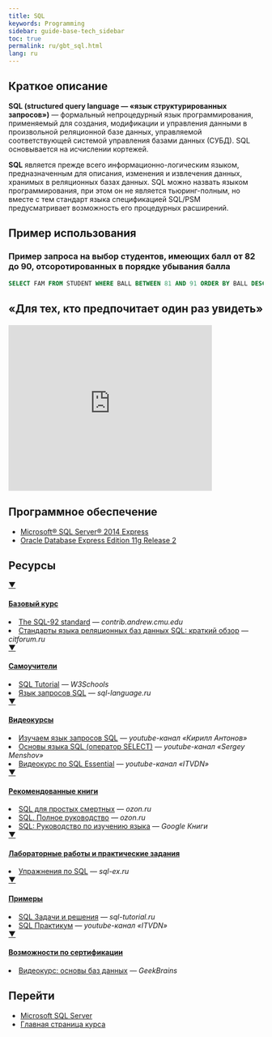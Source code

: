 ```yaml
---
title: SQL
keywords: Programming
sidebar: guide-base-tech_sidebar
toc: true
permalink: ru/gbt_sql.html
lang: ru
---
```

## Краткое описание

**SQL (structured query language — «язык структурированных запросов»)** — формальный непроцедурный язык программирования, применяемый для создания, модификации и управления данными в произвольной реляционной базе данных, управляемой соответствующей системой управления базами данных (СУБД). SQL основывается на исчислении кортежей.

**SQL** является прежде всего информационно-логическим языком, предназначенным для описания, изменения и извлечения данных, хранимых в реляционных базах данных. SQL можно назвать языком программирования, при этом он не является тьюринг-полным, но вместе с тем стандарт языка спецификацией SQL/PSM предусматривает возможность его процедурных расширений.

##  Пример использования

### Пример запроса на выбор студентов, имеющих балл от 82 до 90, отсоротированных в порядке убывания балла

```sql
SELECT FAM FROM STUDENT WHERE BALL BETWEEN 81 AND 91 ORDER BY BALL DESC;
```

## «Для тех, кто предпочитает один раз увидеть»

<div class="thumb-wrap" style="margin-top: 20px; margin-bottom: 20px">
    <iframe src="https://onedrive.live.com/embed?cid=2FB293CA43965F14&resid=2FB293CA43965F14%21121&authkey=AB17cDLMUOuYkIE&em=2" width="402" height="327" frameborder="0" scrolling="no"></iframe>
</div>

## Программное обеспечение

* [Microsoft® SQL Server® 2014 Express](https://www.microsoft.com/ru-ru/download/details.aspx?id=42299)
* [Oracle Database Express Edition 11g Release 2](http://www.oracle.com/technetwork/database/database-technologies/express-edition/downloads/index.html)

##  Ресурсы

<div class="panel-group">
    <div class="panel panel-default">
        <div class="panel-heading">
            <a class="pull-right spoiler-push" data-toggle="collapse" href="#collapse1">&#9660;</a>
            <h4 class="panel-title">
                <a data-toggle="collapse" href="#collapse1">
                Базовый курс</a>
            </h4>
        </div>
        <div id="collapse1" class="panel-collapse collapse">
            <div class="panel-body">
                <div>
                    <li><a href="http://www.contrib.andrew.cmu.edu/~shadow/sql/sql1992.txt">The SQL-92 standard</a><i> — contrib.andrew.cmu.edu</i></li>
                    <li><a href="http://citforum.ru/database/articles/art_2.shtml">Стандарты языка реляционных баз данных SQL: краткий обзор</a><i> — citforum.ru</i></li>
                </div>   
            </div>
        </div>
    </div>
</div>

<div class="panel-group">
    <div class="panel panel-default">
        <div class="panel-heading">
            <a class="pull-right spoiler-push" data-toggle="collapse" href="#collapse2">&#9660;</a>
            <h4 class="panel-title">
                <a data-toggle="collapse" href="#collapse2">
                Самоучители</a>
            </h4>
        </div>
        <div id="collapse2" class="panel-collapse collapse">
            <div class="panel-body">
                <div>
                    <li><a href="http://www.w3schools.com/sql/default.asp">SQL Tutorial</a><i> — W3Schools</i></li>
                    <li><a href="https://sql-language.ru/">Язык запросов SQL</a><i> — sql-language.ru</i></li>
                </div>   
            </div>
        </div>
    </div>
</div>

<div class="panel-group">
    <div class="panel panel-default">
        <div class="panel-heading">
            <a class="pull-right spoiler-push" data-toggle="collapse" href="#collapse3">&#9660;</a>
            <h4 class="panel-title">
                <a data-toggle="collapse" href="#collapse3">
                Видеокурсы</a>
            </h4>
        </div>
        <div id="collapse3" class="panel-collapse collapse">
            <div class="panel-body">
                <div>
                    <li><a href="https://www.youtube.com/playlist?list=PLeYxjiX1MAInukqt-0XKbG9qP2j0QovZH">Изучаем язык запросов SQL</a><i> — youtube-канал «Кирилл Антонов»</i></li>
                    <li><a href="https://www.youtube.com/playlist?list=PLN8vGBeK3TUrCfB6EdES5oQtXXTXFPnzT">Основы языка SQL (оператор SELECT)</a><i> — youtube-канал «Sergey Menshov»</i></li>
                    <li><a href="https://www.youtube.com/playlist?list=PLvItDmb0sZw_NDm3pDMQ4_9bV_zKzBmNv">Видеокурс по SQL Essential</a><i> — youtube-канал «ITVDN»</i></li>
                </div>   
            </div>
        </div>
    </div>
</div>

<div class="panel-group">
    <div class="panel panel-default">
        <div class="panel-heading">
            <a class="pull-right spoiler-push" data-toggle="collapse" href="#collapse4">&#9660;</a>
            <h4 class="panel-title">
                <a data-toggle="collapse" href="#collapse4">
                Рекомендованные книги</a>
            </h4>
        </div>
        <div id="collapse4" class="panel-collapse collapse">
            <div class="panel-body">
                <div>
                    <li><a href="http://www.ozon.ru/context/detail/id/24939188/">SQL для простых смертных</a><i> — ozon.ru</i></li>
                    <li><a href="http://www.ozon.ru/context/detail/id/31124973/">SQL. Полное руководство</a><i> — ozon.ru</i></li>
                    <li><a href="https://books.google.ru/books?id=XVnRAAAAQBAJ&pg=PA15&lpg=PA15&dq=sql:1992&source=bl&ots=IydSQak2Iz&sig=TplQOrfotnkk8qfE6vkb9kTrHX4&hl=ru&sa=X&ved=0ahUKEwiwosm2tfvRAhVMMJoKHTM0CAMQ6AEIRTAH#v=onepage&q=sql%3A1992&f=false">SQL: Руководство по изучению языка</a><i> — Google Книги</i></li>
                </div>   
            </div>
        </div>
    </div>
</div>

<div class="panel-group">
    <div class="panel panel-default">
        <div class="panel-heading">
            <a class="pull-right spoiler-push" data-toggle="collapse" href="#collapse5">&#9660;</a>
            <h4 class="panel-title">
                <a data-toggle="collapse" href="#collapse5">
                Лабораторные работы и практические задания</a>
            </h4>
        </div>
        <div id="collapse5" class="panel-collapse collapse">
            <div class="panel-body">
                <div>
                    <li><a href="http://sql-ex.ru/">Упражнения по SQL</a><i> — sql-ex.ru</i></li>
                </div>   
            </div>
        </div>
    </div>
</div>

<div class="panel-group">
    <div class="panel panel-default">
        <div class="panel-heading">
            <a class="pull-right spoiler-push" data-toggle="collapse" href="#collapse6">&#9660;</a>
            <h4 class="panel-title">
                <a data-toggle="collapse" href="#collapse6">
                Примеры</a>
            </h4>
        </div>
        <div id="collapse6" class="panel-collapse collapse">
            <div class="panel-body">
                <div>
                    <li><a href="http://www.sql-tutorial.ru/ru/content.html">SQL Задачи и решения</a><i> — sql-tutorial.ru</i></li>
                    <li><a href="https://www.youtube.com/playlist?list=PLvItDmb0sZw-WX3dpyJJcuIyy6i2dT7FA">SQL Практикум</a><i> — youtube-канал «ITVDN»</i></li>
                </div>   
            </div>
        </div>
    </div>
</div>

<div class="panel-group">
    <div class="panel panel-default">
        <div class="panel-heading">
            <a class="pull-right spoiler-push" data-toggle="collapse" href="#collapse7">&#9660;</a>
            <h4 class="panel-title">
                <a data-toggle="collapse" href="#collapse7">
                Возможности по сертификации</a>
            </h4>
        </div>
        <div id="collapse7" class="panel-collapse collapse">
            <div class="panel-body">
                <div>
                    <li><a href="https://geekbrains.ru/courses/86">Видеокурс: основы баз данных</a><i> — GeekBrains</i></li>
                </div>   
            </div>
        </div>
    </div>
</div>

## Перейти

* [Microsoft SQL Server](gbt_mssql.html)
* [Главная страница курса](gbt_landing-page.html)
